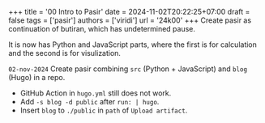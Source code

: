 +++
title = '00 Intro to Pasir'
date = 2024-11-02T20:22:25+07:00
draft = false
tags = ['pasir']
authors = ['viridi']
url = '24k00'
+++
Create pasir as continuation of butiran, which has undetermined pause.

<!--more-->

It is now has Python and JavaScript parts, where the first is for calculation and the second is for visulization.

`02-nov-2024` Create pasir combining `src` (Python + JavaScript) and `blog` (Hugo) in a repo.
  - GitHub Action in `hugo.yml` still does not work.
  - Add `-s blog -d public` after `run: | hugo`.
  - Insert `blog` to `./public` in `path` of `Upload artifact`.
